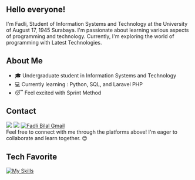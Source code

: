 ## Hello everyone! 

I'm Fadli, Student of Information Systems and Technology at the University of August 17, 1945 Surabaya. I'm passionate about learning various aspects of programming and technology. Currently, I'm exploring the world of programming with Latest Technologies.

## About Me
- 🎓 Undergraduate student in Information Systems and Technology
- 💻 Currently learning : Python, SQL, and Laravel PHP
- 😴 Feel excited with Sprint Method

## Contact
<a href="https://www.linkedin.com/in/fadli-bilal-24a7a2235/" target="_blank"><img src="https://img.shields.io/badge/Fadli_Bilal-30302f?style=flat&logo=linkedin" /></a>
<a href="https://www.instagram.com/fadlibilal_/" target="_blank"><img src="https://img.shields.io/badge/Fadli_Bilal-30302f?style=flat&logo=instagram" /></a>
<a href="mailto:fadlibilal783@gmail.com"><img src="https://img.shields.io/badge/Fadli_Bilal-30302f?style=flat&logo=gmail" alt="Fadli Bilal Gmail" /></a>
<br>
Feel free to connect with me through the platforms above! I'm eager to collaborate and learn together. 😊

## Tech Favorite
[![My Skills](https://skillicons.dev/icons?i=py,php,mysql,laravel&theme=light)](https://skillicons.dev)
